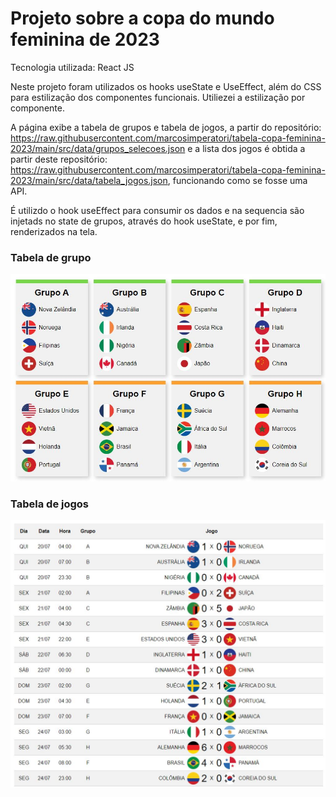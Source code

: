 # Projeto sobre a copa do mundo feminina de 2023

Tecnologia utilizada: React JS

Neste projeto foram utilizados os hooks useState e UseEffect, além do CSS para estilização dos componentes funcionais. Utiliezei a estilização por componente.

A página exibe a tabela de grupos e tabela de jogos, a partir do repositório: https://raw.githubusercontent.com/marcosimperatori/tabela-copa-feminina-2023/main/src/data/grupos_selecoes.json e a lista dos jogos é obtida a partir deste repositório: https://raw.githubusercontent.com/marcosimperatori/tabela-copa-feminina-2023/main/src/data/tabela_jogos.json, funcionando como se fosse uma API.

É utilizdo o hook useEffect para consumir os dados e na sequencia são injetads no state de grupos, através do hook useState, e por fim, renderizados na tela.

### Tabela de grupo
![Tabela de grupos](/public/print/grupos.JPG)

### Tabela de jogos
![Tabela de jogos](/public/print/jogos.JPG)